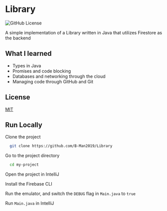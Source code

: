
# Library
![GitHub License](https://img.shields.io/github/license/B-Man2019/Library)

A simple implementation of a Library written in Java that utilizes Firestore as the backend



## What I learned

- Types in Java
- Promises and code blocking
- Databases and networking through the cloud
- Managing code through GitHub and Git


## License

[MIT](https://choosealicense.com/licenses/mit/)


## Run Locally

Clone the project

```bash
  git clone https://github.com/B-Man2019/Library
```

Go to the project directory

```bash
  cd my-project
```

Open the project in IntelliJ

Install the Firebase CLI

Run the emulator, and switch the `DEBUG` flag in `Main.java` to `true`

Run `Main.java` in IntelliJ
